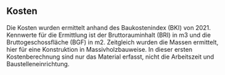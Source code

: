 ## Kosten
Die Kosten wurden ermittelt anhand des Baukostenindex (BKI) von 2021. 
Kennwerte für die Ermittlung ist der Bruttorauminhalt (BRI) in m3 und die Bruttogeschossfläche (BGF) in m2. 
Zeitgleich wurden die Massen ermittelt, hier für eine Konstruktion in Massivholzbauweise. 
In dieser ersten Kostenberechnung sind nur das Material erfasst, nicht die Arbeitszeit und Baustelleneinrichtung.

